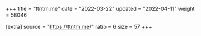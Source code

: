 +++
title = "ttntm.me"
date = "2022-03-22"
updated = "2022-04-11"
weight = 58046

[extra]
source = "https://ttntm.me/"
ratio = 6
size = 57
+++
